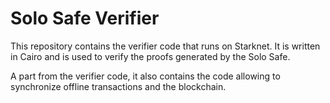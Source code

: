 # Solo Safe Verifier 

This repository contains the verifier code that runs on Starknet.
It is written in Cairo and is used to verify the proofs generated by the Solo Safe.

A part from the verifier code, it also contains the code allowing to synchronize offline transactions and the blockchain.


